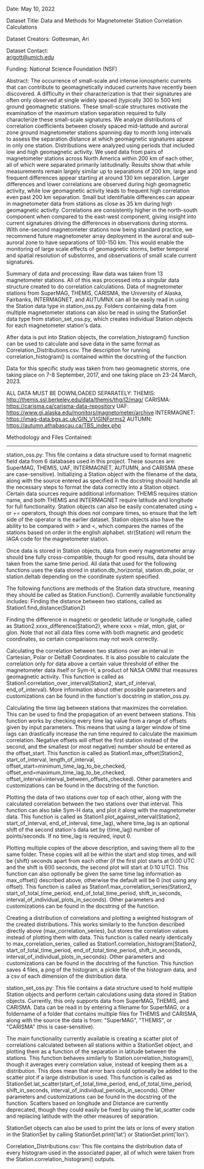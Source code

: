 Date: May 10, 2022

Dataset Title: 
Data and Methods for Magnetometer Station Correlation Calculations

Dataset Creators: 
Gottesman, Ari

Dataset Contact: 	
arigott@umich.edu

Funding:
National Science Foundation (NSF)

Abstract:
The occurrence of small-scale and intense ionospheric currents that can contribute to geomagnetically induced currents
have recently been discovered. A difficulty in their characterization is that their signatures are often only observed
at single widely spaced (typically 300 to 500 km) ground geomagnetic stations. These small-scale structures motivate the
examination of the maximum station separation required to fully characterize these small-scale signatures. We analyze
distributions of correlation coefficients between closely spaced mid-latitude and auroral zone ground magnetometer
stations spanning day to month long intervals to assess the separation distance at which geomagnetic signatures appear
in only one station. Distributions were analyzed using periods that included low and high geomagnetic activity. We used
data from pairs of magnetometer stations across North America within 200 km of each other, all of which were separated
primarily latitudinally. Results show that while measurements remain largely similar up to separations of 200 km, large
and frequent differences appear starting at around 130 km separation. Larger differences and lower correlations are
observed during high geomagnetic activity, while low geomagnetic activity leads to frequent high correlation even past
200 km separation. Small but identifiable differences can appear in magnetometer data from stations as close as 35 km
during high geomagnetic activity. Correlations are consistently higher in the north-south component when compared to the
east-west component, giving insight into current signatures driving the differences in observations during storms. With
one-second magnetometer stations now being standard practice, we recommend future magnetometer array deployment in the
auroral and sub-auroral zone to have separations of 100-150 km. This would enable the monitoring of large scale effects
of geomagnetic storms, better temporal and spatial resolution of substorms, and observations of small scale current
signatures.

Summary of data and processing:
Raw data was taken from 13 magnetometer stations. All of this was processed into a singular data structure created to do correlation calculations. Data of magnetometer stations from SuperMAG, THEMIS, CARISMA, the University of Alaska, Fairbanks, INTERMAGNET, and AUTUMNX can all be easily read in using the Station data type in station_oss.py. Folders containing data from multiple magnetometer stations can also be read in using the StationSet data type from station_set_oss.py, which creates individual Station objects for each magnetometer station's data. 

After data is put into Station objects, the correlation_histogram() function can be used to calculate and save data in the same format as Correlation_Distributions.csv. The description for running correlation_histogram() is contained within the docstring of the function. 

Data for this specific study was taken from two geomagnetic storms, one taking place on 7-8 September, 2017, and one taking place on 23-24 March, 2023. 

ALL DATA MUST BE DOWNLOADED SEPARATELY:
THEMIS: http://themis.ssl.berkeley.edu/data/themis/thg/l2/mag/
CARISMA: https://carisma.ca/carisma-data-repository
UAF: https://www.gi.alaska.edu/monitors/magnetometer/archive
INTERMAGNET: https://imag-data.bgs.ac.uk/GIN_V1/GINForms2
AUTUMN: https://autumn.athabascau.ca/TBS_index.php

Methodology and Files Contained:

---------------------------------------------------------------------------------------------------
station_oss.py:
This file contains a data structure used to format magnetic field data from 6 databases used in this project. These
sources are: SuperMAG, THEMIS, UAF, INTERMAGNET, AUTUMN, and CARISMA (these are case-sensitive).
Initializing a Station object with the filename of the data, along with the source entered as specified in the docstring
should handle all the necessary steps to format the data correctly into a Station object. Certain data sources require
additional information: THEMIS requires station name, and both THEMIS and INTERMAGNET require latitude and longitude for
full functionality. Station objects can also be easily concatenated using + or += operators, though this does not
compare times, so ensure that the left side of the operator is the earlier dataset. Station objects also have the
ability to be compared with > and <, which compares the names of the stations based on order in the english alphabet.
str(Station) will return the IAGA code for the magnetometer station.

Once data is stored in Station objects, data from every magnetometer array should bne fully cross-compatible, though
for good results, data should be taken from the same time period. All data that used for the following functions uses
the data stored in station.db_horizontal, station.db_polar, or station.deltab depending on the coordinate system
specified.

The following functions are methods of the Station data structure, meaning they should be called as Station.Function().
Currently available functionality includes:
Finding the distance between two stations, called as Station1.find_distance(Station2)

Finding the difference in magnetic or geodetic latitude or longitude, called as Station2.xxxx_difference(Station2),
where xxxx = mlat, mlon, glat, or glon. Note that not all data files come with both magnetic and geodetic coordinates,
so certain comparisons may not work correctly.

Calculating the correlation between two stations over an interval in Cartesian, Polar or DeltaB Coordinates. It is also
possible to calculate the correlation only for data above a certain value threshold of either the magnetometer data
itself or Sym-H, a product of NASA OMNI that measures geomagnetic activity. This function is called as
Station1.correlation_over_interval(Station2, start_of_interval, end_of_interval). More information about other possible
parameters and customizations can be found in the function's docstring in station_oss.py.

Calculating the time lag between stations that maximizes the correlation. This can be used to find the propagation of an
event between stations. This function works by checking every time lag value from a range of offsets given by input
parameters. This means that using a larger window of time lags can drastically increase the run time required to
calculate the maximum correlation. Negative offsets will offset the first station instead of the second, and the
smallest (or most negative) number should be entered as the offset_start. This function is called as
Station1.max_offset(Station2, start_of_interval, length_of_interval, offset_start=minimum_time_lag_to_be_checked,
offset_end=maximum_time_lag_to_be_checked, offset_interval=interval_between_offsets_checked). Other parameters and
customizations can be found in the docstring of the function.

Plotting the data of two stations over top of each other, along with the calculated correlation between the two stations
over that interval. This function can also take Sym-H data, and plot it along with the magnetometer data. This function
is called as Station1.plot_against_interval(Station2, start_of_interval, end_of_interval, time_lag), where time_lag is
an optional shift of the second station's data set by {time_lag} number of points/seconds. If no time_lag is required,
input 0.

Plotting multiple copies of the above description, and saving them all to the same folder. These copies will all be
within the start and stop times, and will be {shift} seconds apart from each other (if the first plot starts at 0:00 UTC
and the shift is 600 seconds, the second plot will start at 0:10 UTC). This function can also optionally be given the
same time lag information as max_offset() described above, otherwise the default will be 0 (not using any offset).
This function is called as Station1.max_correlation_series(Station2, start_of_total_time_period,
end_of_total_time_period, shift_in_seconds, interval_of_individual_plots_in_seconds). Other parameters and
customizations can be found in the docstring of the function.

Creating a distribution of correlations and plotting a weighted histogram of the created distributions. This works
similarly to the function described directly above (max_correlation_series), but stores the correlation values instead
of plotting them with data. This function is called nearly identically to max_correlation_series, called as
Station1.correlation_histogram(Station2, start_of_total_time_period, end_of_total_time_period, shift_in_seconds,
interval_of_individual_plots_in_seconds). Other parameters and customizations can be found in the docstring of the
function. This function saves 4 files, a png of the histogram, a pickle file of the histogram data, and a csv of each
dimension of the distribution data.



station_set_oss.py:
This file contains a data structure used to hold multiple Station objects and perform certain calculations using data
stored in Station objects. Currently, this only supports data from SuperMAG, THEMIS, and CARISMA. Data can be read in
by entering a filename for SuperMAG, or a foldername of a folder that contains multiple files for THEMIS and CARISMA,
along with the source the data is from: "SuperMAG", "THEMIS", or "CARISMA" (this is case-sensitive).

The main functionality currently available is creating a scatter plot of correlations calculated between all stations
within a StationSet object, and plotting them as a function of the separation in latitude between the stations. This
function behaves similarly to Station.correlation_histogram(), though it averages every correlation value, instead of
keeping them as a distribution. This does mean that error bars could optionally be added to the scatter plot if a large
distribution is used. This function is called as StationSet.lat_scatter(start_of_total_time_period,
end_of_total_time_period, shift_in_seconds, interval_of_individual_periods_in_seconds). Other parameters and
customizations can be found in the docstring of the function.
Scatters based on longitude and Distance are currently deprecated, though they could easily be fixed by using the
lat_scatter code and replacing latitude with the other measures of  separation.

StationSet objects can also be used to print the lats or lons of every station in the StationSet by calling
StationSet.print('lat') or StationSet.print('lon').



Correlation_Distributions.csv:
This file contains the distribution data of every histogram used in the associated paper, all of which were taken
from the Station.correlation_histogram() outputs.











